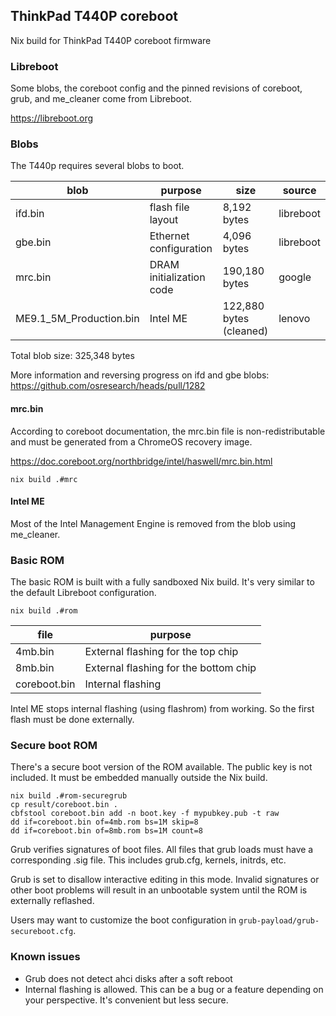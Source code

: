 ## ThinkPad T440P coreboot

Nix build for ThinkPad T440P coreboot firmware

### Libreboot

Some blobs, the coreboot config and the pinned revisions of coreboot, grub, and me_cleaner come from Libreboot.

https://libreboot.org

### Blobs

The T440p requires several blobs to boot.

| blob | purpose | size | source |
|------|---------|------|--------|
| ifd.bin | flash file layout | 8,192 bytes | libreboot |
| gbe.bin | Ethernet configuration | 4,096 bytes | libreboot |
| mrc.bin | DRAM initialization code | 190,180 bytes | google |
| ME9.1_5M_Production.bin | Intel ME | 122,880 bytes (cleaned) | lenovo |

Total blob size: 325,348 bytes

More information and reversing progress on ifd and gbe blobs: https://github.com/osresearch/heads/pull/1282

#### mrc.bin

According to coreboot documentation, the mrc.bin file is non-redistributable and must be generated from a ChromeOS recovery image.

https://doc.coreboot.org/northbridge/intel/haswell/mrc.bin.html

```console
nix build .#mrc
```

#### Intel ME

Most of the Intel Management Engine is removed from the blob using me_cleaner.

### Basic ROM

The basic ROM is built with a fully sandboxed Nix build. It's very similar to the default Libreboot configuration.

```console
nix build .#rom
```

| file | purpose |
|------|---------|
| 4mb.bin | External flashing for the top chip |
| 8mb.bin | External flashing for the bottom chip |
| coreboot.bin | Internal flashing |

Intel ME stops internal flashing (using flashrom) from working. So the first flash must be done externally.

### Secure boot ROM

There's a secure boot version of the ROM available. The public key is not included. It must be embedded manually outside the Nix build.

```console
nix build .#rom-securegrub
cp result/coreboot.bin .
cbfstool coreboot.bin add -n boot.key -f mypubkey.pub -t raw
dd if=coreboot.bin of=4mb.rom bs=1M skip=8
dd if=coreboot.bin of=8mb.rom bs=1M count=8
```

Grub verifies signatures of boot files. All files that grub loads must have a corresponding .sig file. This includes grub.cfg, kernels, initrds, etc.

Grub is set to disallow interactive editing in this mode. Invalid signatures or other boot problems will result in an unbootable system until the ROM is externally reflashed.

Users may want to customize the boot configuration in `grub-payload/grub-secureboot.cfg`.

### Known issues

- Grub does not detect ahci disks after a soft reboot
- Internal flashing is allowed. This can be a bug or a feature depending on your perspective. It's convenient but less secure.
